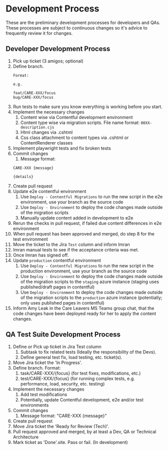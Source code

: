 # Development Process

These are the preliminary development processes for developers and QAs. These processes are subject to continuous changes so it's advice to frequently review it for changes.

## Developer Development Process

1. Pick up ticket (3 amigos; optional)
2. Define branch.
   ```
   Format:
   
   e.g.
   
   feat/CARE-XXX/focus
   bug/CARE-XXX/focus
   ```
3. Run tests to make sure you know everything is working before you start.
4. Implement the necessary changes
    1. Content wise via Contentful development environment
    2. Content type wise via migration scripts. File name format: `00XX-description.cjs`
    3. Html changes via .cshtml
    4. Css class attachment to content types via .cshtml or ContentRenderer classes
5. Implement playwright tests and fix broken tests
6. Commit changes
    1. Message format: 
      ```
      CARE-XXX {message}
      
      {details}
      ```
7. Create pull request
8. Update e2e contentful environment
    1. Use `Deploy - Contentful Migrations` to run the new script in the e2e environment, use your branch as the source code
    2. Use `Deploy - Environment` to deploy the code changes made outside of the migration scripts
    3. Manually update content added in development to e2e
9. Rerun the checks in pull request, if failed due content differences in e2e environment
10. When pull request has been approved and merged, do step 8 for the test environment
11. Move the ticket to the Jira `Test` column and inform Imran
12. Imran manual tests to see if the acceptance criteria was met.
13. Once Imran has signed off.
14. Update `production` contentful environment
    1. Use `Deploy - Contentful Migrations` to run the new script in the production environment, use your branch as the source code
    2. Use `Deploy - Environment` to deploy the code changes made outside of the migration scripts to the `staging` azure instance (staging uses published/draft pages in contentful)
    3. Use `Deploy - Environment` to deploy the code changes made outside of the migration scripts to the `production` azure instance (potentially; only uses published pages in contentful)
15. Inform Amy Leak in the Care Leavers MS Teams group chat, that the code changes have been deployed ready for her to apply the content changes.

## QA Test Suite Development Process

1. Define or Pick up ticket in Jira Test column
    1. Subtask to fix related tests (Ideally the responsibility of the Devs).
    2. Define general test fix, load testing, etc. ticket(s).
2. Move Jira ticket the 'In Progress'.
3. Define branch. Format:
   1. task/CARE-XXX/{focus} (for test fixes, modifications, etc.)
   2. test/CARE-XXX/{focus} (for running complex tests, e.g. performance, load, security, etc. testing)
4. Implement the necessary changes
   1. Add test modifications
   2. Potentially, update Contentful development, e2e and/or test environments
5. Commit changes
   1. Message format: "CARE-XXX {message}"
6. Create pull request
7. Move Jira ticket the 'Ready for Review (Tech)'.
8. Pull request approved and merged, by at least a Dev, QA or Technical Architecture
9. Mark ticket as 'Done'.site. Pass or fail. (In development)